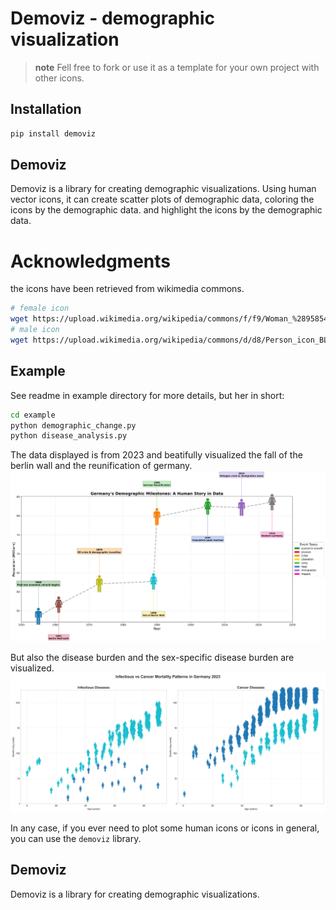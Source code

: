 # Demoviz - demographic visualization

> **note**
> Fell free to fork or use it as a template for your own project with other icons.

## Installation
``` bash
pip install demoviz
```

## Demoviz

Demoviz is a library for creating demographic visualizations.
Using human vector icons, it can create scatter plots of demographic data, coloring the icons by the demographic data.
and highlight the icons by the demographic data.

# Acknowledgments
the icons have been retrieved from wikimedia commons.
``` bash
# female icon
wget https://upload.wikimedia.org/wikipedia/commons/f/f9/Woman_%28958542%29_-_The_Noun_Project.svg
# male icon
wget https://upload.wikimedia.org/wikipedia/commons/d/d8/Person_icon_BLACK-01.svg
```

## Example
See readme in example directory for more details, but her in short:
``` bash
cd example  
python demographic_change.py
python disease_analysis.py
```
The data displayed is from 2023 and beatifully visualized the fall of the berlin wall and the reunification of germany.
![demographic_change](example/plots/germany_demographic_timeline.png)

But also the disease burden and the sex-specific disease burden are visualized.
![disease_analysis](example/plots/german_infectious_vs_cancer_2023.png)

In any case, if you ever need to plot some human icons or icons in general, you can use the `demoviz` library.

## Demoviz

Demoviz is a library for creating demographic visualizations.
